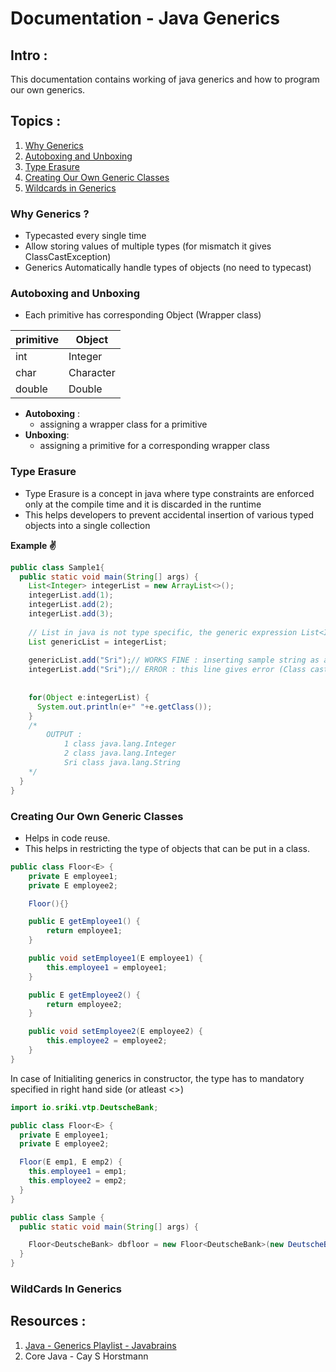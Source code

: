 # Documentation - Java Generics

## Intro :

This documentation contains working of java generics and how to program our own generics.

## Topics :

1. [Why Generics](#why-generics-)
2. [Autoboxing and Unboxing](#autoboxing-and-unboxing)
3. [Type Erasure](#type-erasure)
4. [Creating Our Own Generic Classes](#creating-our-own-generic-classes)
5. [Wildcards in Generics](#wildcards-in-generics)

### Why Generics ?

- Typecasted every single time
- Allow storing values of multiple types (for mismatch it gives ClassCastException)
- Generics Automatically handle types of objects (no need to typecast)

### Autoboxing and Unboxing

- Each primitive has corresponding Object (Wrapper class)

| primitive | Object    |
|-----------|-----------|
| int       | Integer   |
| char      | Character |
| double    | Double    |

- **Autoboxing** :
    - assigning a wrapper class for a primitive
- **Unboxing**:
    - assigning a primitive for a corresponding wrapper class


### Type Erasure

- Type Erasure is a concept in java where type constraints are enforced only at the compile time and it is discarded in the runtime
- This helps developers to prevent accidental insertion of various typed objects into a single collection

**Example :v:**

```java
public class Sample1{
  public static void main(String[] args) {
    List<Integer> integerList = new ArrayList<>();
    integerList.add(1);
    integerList.add(2);
    integerList.add(3);
    
    // List in java is not type specific, the generic expression List<Integer> is enforcing type in compile time. if it is casted to List, we can insert any typed variable
    List genericList = integerList;
    
    genericList.add("Sri");// WORKS FINE : inserting sample string as a example
    integerList.add("Sri");// ERROR : this line gives error (Class cast exception)
    
    
    for(Object e:integerList) {
      System.out.println(e+" "+e.getClass());
    }
    /*
        OUTPUT :
            1 class java.lang.Integer
            2 class java.lang.Integer
            Sri class java.lang.String
    */
  }
}
```

### Creating Our Own Generic Classes

- Helps in code reuse.
- This helps in restricting the type of objects that can be put in a class.

```java
public class Floor<E> {
    private E employee1;
    private E employee2;

    Floor(){}

    public E getEmployee1() {
        return employee1;
    }

    public void setEmployee1(E employee1) {
        this.employee1 = employee1;
    }

    public E getEmployee2() {
        return employee2;
    }

    public void setEmployee2(E employee2) {
        this.employee2 = employee2;
    }
}
```

In case of Initialiting generics in constructor, the type has to mandatory specified in right hand side (or atleast <>)

```java
import io.sriki.vtp.DeutscheBank;

public class Floor<E> {
  private E employee1;
  private E employee2;

  Floor(E emp1, E emp2) {
    this.employee1 = emp1;
    this.employee2 = emp2;
  }
}

public class Sample {
  public static void main(String[] args) {

    Floor<DeutscheBank> dbfloor = new Floor<DeutscheBank>(new DeutscheBank(),new DeutscheBank());
  }
}
```

### WildCards In Generics


## Resources :

1. [Java - Generics Playlist - Javabrains](https://www.youtube.com/playlist?list=PLqq-6Pq4lTTbJNCU_lS7XC6hPEiTAABn_)
2. Core Java - Cay S Horstmann
